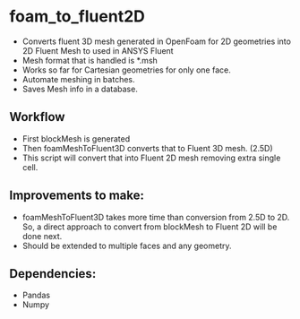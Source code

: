 # foam_to_fluent2D

- Converts fluent 3D mesh generated in OpenFoam for 2D geometries into 2D Fluent Mesh to used in ANSYS Fluent
- Mesh format that is handled is *.msh
- Works so far for Cartesian geometries for only one face.
- Automate meshing in batches.
- Saves Mesh info in a database.

## Workflow
- First blockMesh is generated
- Then foamMeshToFluent3D converts that to Fluent 3D mesh. (2.5D)
- This script will convert that into Fluent 2D mesh removing extra single cell.

## Improvements to make:
- foamMeshToFluent3D takes more time than conversion from 2.5D to 2D. So, a direct approach to convert from blockMesh to Fluent 2D will be done next.
- Should be extended to multiple faces and any geometry.

## Dependencies:
- Pandas
- Numpy
